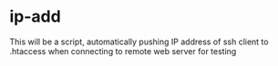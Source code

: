 ip-add
======

This will be a script, automatically pushing IP address of ssh client to .htaccess when connecting to remote web server for testing
